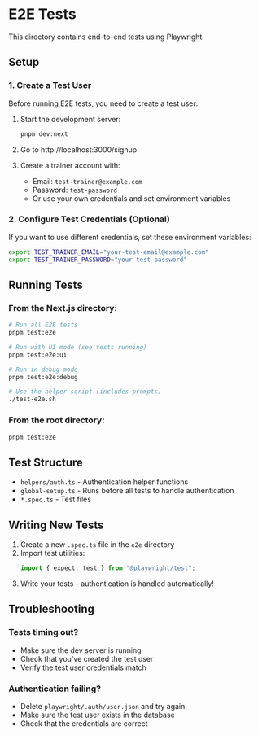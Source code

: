 # E2E Tests

This directory contains end-to-end tests using Playwright.

## Setup

### 1. Create a Test User

Before running E2E tests, you need to create a test user:

1. Start the development server:

   ```bash
   pnpm dev:next
   ```

2. Go to http://localhost:3000/signup

3. Create a trainer account with:
   - Email: `test-trainer@example.com`
   - Password: `test-password`
   - Or use your own credentials and set environment variables

### 2. Configure Test Credentials (Optional)

If you want to use different credentials, set these environment variables:

```bash
export TEST_TRAINER_EMAIL="your-test-email@example.com"
export TEST_TRAINER_PASSWORD="your-test-password"
```

## Running Tests

### From the Next.js directory:

```bash
# Run all E2E tests
pnpm test:e2e

# Run with UI mode (see tests running)
pnpm test:e2e:ui

# Run in debug mode
pnpm test:e2e:debug

# Use the helper script (includes prompts)
./test-e2e.sh
```

### From the root directory:

```bash
pnpm test:e2e
```

## Test Structure

- `helpers/auth.ts` - Authentication helper functions
- `global-setup.ts` - Runs before all tests to handle authentication
- `*.spec.ts` - Test files

## Writing New Tests

1. Create a new `.spec.ts` file in the `e2e` directory
2. Import test utilities:
   ```typescript
   import { expect, test } from "@playwright/test";
   ```
3. Write your tests - authentication is handled automatically!

## Troubleshooting

### Tests timing out?

- Make sure the dev server is running
- Check that you've created the test user
- Verify the test user credentials match

### Authentication failing?

- Delete `playwright/.auth/user.json` and try again
- Make sure the test user exists in the database
- Check that the credentials are correct
